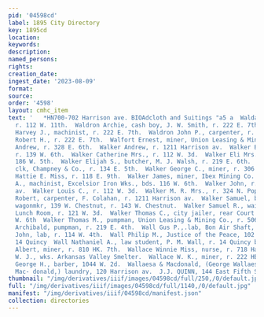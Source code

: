 ```yaml
---
pid: '04598cd'
label: 1895 City Directory
key: 1895cd
location: 
keywords: 
description: 
named_persons: 
rights: 
creation_date: 
ingest_date: '2023-08-09'
format: 
source: 
order: '4598'
layout: cmhc_item
text: '   *HN700-702 Harrison ave. BIOAdcloth and Suitings "a5 a  Waldal Louis, miner,
  r. 112 W. 11th.  Waldron Archie, cash boy, J. W. Smith, r. 222 E. 7th.  Waldron
  Harvey J., machinist, r. 222 E. 7th.  Waldron John P., carpenter, r. 222 E. 7th.  Waldron
  Robert H., r. 222 E. 7th.  Walfort Ernest, miner, Union Leasing & Mining Co.  Walin
  Andrew, r. 328 E. 6th.  Walker Andrew, r. 1211 Harrison av.  Walker Belle J. Miss,
  r. 139 W. 6th.  Walker Catherine Mrs., r. 112 W. 3d.  Walker Eli Mrs., col’d, r.
  186 W. 5th.  Walker Elijah S., butcher, M. J. Walsh, r. 219 E. 6th.  Walker George,
  clk, Champney & Co., r. 134 E. 5th.  Walker George C., miner, r. 306 N. Hemlock.  Walker
  Hattie E. Miss, r. 118 E. 9th.  Walker James, miner, Ibex Mining Co.  Walker James
  A., machinist, Excelsior Iron Wks., bds. 116 W. 6th.  Walker John, r. 1211 Harrison
  av.  Walker Louis C., r. 112 W. 3d.  Walker M. R. Mrs., r. 324 N. Poplar.  Walker
  Robert, carpenter, F. Colahan, r. 1211 Harrison av.  Walker Samuel, biksmith and
  wagonmkr, 139 W. Chestnut, r. 143 W. Chestnut.  Walker Samuel R., waiter, Clinton
  Lunch Room, r. 121 W. 3d.  Walker Thomas C., city jailer, rear Court House, r. 500
  W. 6th  Walker Thomas M., pumpman, Union Leasing & Mining Co., r. 506 N. Hemlock.  Wall
  Archibald, pumpman, r. 219 E. 4th.  Wall Gus P.,.lab, Bon Air Shaft, r. 403 E. 2d.  Wall
  John, lab, r. 114 W. 4th.  Wall Philip M., Justice of the Peace, 102 W. 5th, r.
  14 Quincy  Wall Nathaniel A., law student, P. M. Wall, r. 14 Quincy blk.  Wallace
  Albert, miner, r. 810 HK. 7th.  Wallace Winnie Miss, nurse, r. 718 Harrison av.  Wallace
  W. J., wks. Arkansas Valley Smelter.  Wallace W. K., miner, r. 222 HE. 3d.  Wallaesa
  George H., barber, 1044 W. 2d.  Wallaesa & Macdonald, (George Wallaesa and J. C.
  Mac- donald,) laundry, 120 Harrison av.  J.J. QUINN, 144 East Fifth Street. GRAINING '
thumbnail: "/img/derivatives/iiif/images/04598cd/full/250,/0/default.jpg"
full: "/img/derivatives/iiif/images/04598cd/full/1140,/0/default.jpg"
manifest: "/img/derivatives/iiif/04598cd/manifest.json"
collection: directories
---
```

